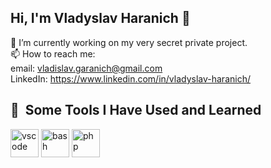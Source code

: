 ## Hi, I'm Vladyslav Haranich 👋

<!--
**vladgaranich1993/vladgaranich1993** is a ✨ _special_ ✨ repository because its `README.md` (this file) appears on your GitHub profile.

Here are some ideas to get you started:

- 🌱 I’m currently learning ...
- 👯 I’m looking to collaborate on ...
- 🤔 I’m looking for help with ...
- 💬 Ask me about ...
- 😄 Pronouns: ...
- ⚡ Fun fact: ...
-->

🔭 I’m currently working on my very secret private project.
<br/>
📫 How to reach me: <br/>
  email: vladislav.garanich@gmail.com <br/>
  LinkedIn: https://www.linkedin.com/in/vladyslav-haranich/ <br/>

<h2> 🚀 &nbsp;Some Tools I Have Used and Learned</h2>
<p align="left">
<img src="https://cdn.jsdelivr.net/gh/devicons/devicon/icons/vscode/vscode-original.svg" alt="vscode" width="45" height="45"/>
<img src="https://cdn.jsdelivr.net/gh/devicons/devicon/icons/bash/vue.svg" alt="bash" width="45" height="45"/>
<img src="https://cdn.jsdelivr.net/gh/devicons/devicon/icons/php/typescript.svg" alt="php" width="45" height="45"/>
</p>
